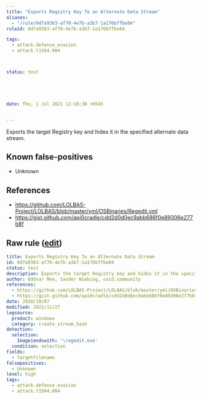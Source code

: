 ```yaml
---
title: "Exports Registry Key To an Alternate Data Stream"
aliases:
  - "/rule/0d7a9363-af70-4e7b-a3b7-1a176b7fbe84"
ruleid: 0d7a9363-af70-4e7b-a3b7-1a176b7fbe84

tags:
  - attack.defense_evasion
  - attack.t1564.004



status: test





date: Thu, 1 Jul 2021 12:18:30 +0545


---
```


Exports the target Registry key and hides it in the specified alternate data stream.

<!--more-->


## Known false-positives

* Unknown



## References

* https://github.com/LOLBAS-Project/LOLBAS/blob/master/yml/OSBinaries/Regedit.yml
* https://gist.github.com/api0cradle/cdd2d0d0ec9abb686f0e89306e277b8f


## Raw rule ([edit](https://github.com/SigmaHQ/sigma/edit/master/rules/windows/create_stream_hash/sysmon_regedit_export_to_ads.yml))
```yaml
title: Exports Registry Key To an Alternate Data Stream
id: 0d7a9363-af70-4e7b-a3b7-1a176b7fbe84
status: test
description: Exports the target Registry key and hides it in the specified alternate data stream.
author: Oddvar Moe, Sander Wiebing, oscd.community
references:
  - https://github.com/LOLBAS-Project/LOLBAS/blob/master/yml/OSBinaries/Regedit.yml
  - https://gist.github.com/api0cradle/cdd2d0d0ec9abb686f0e89306e277b8f
date: 2020/10/07
modified: 2021/11/27
logsource:
  product: windows
  category: create_stream_hash
detection:
  selection:
    Image|endswith: '\regedit.exe'
  condition: selection
fields:
  - TargetFilename
falsepositives:
  - Unknown
level: high
tags:
  - attack.defense_evasion
  - attack.t1564.004

```
